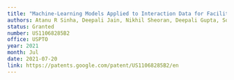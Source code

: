 ```yaml
---
title: "Machine-Learning Models Applied to Interaction Data for Facilitating Experience-Based Modifications to Interface Elements in Online Environments"
authors: Atanu R Sinha, Deepali Jain, Nikhil Sheoran, Deepali Gupta, Sopan Khosla
status: Granted
number: US11068285B2
office: USPTO
year: 2021
month: Jul
date: 2021-07-20
link: https://patents.google.com/patent/US11068285B2/en
---
```

